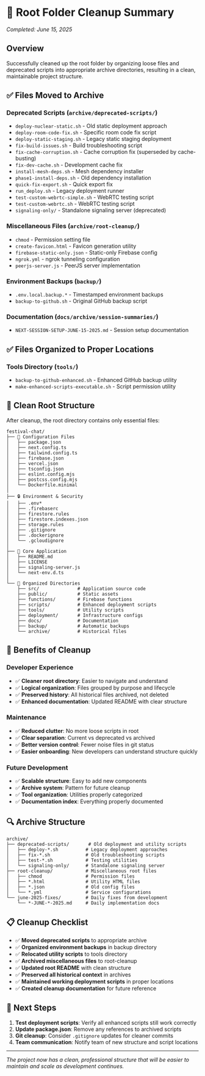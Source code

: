 # 🧹 Root Folder Cleanup Summary

*Completed: June 15, 2025*

## Overview

Successfully cleaned up the root folder by organizing loose files and deprecated scripts into appropriate archive directories, resulting in a clean, maintainable project structure.

## ✅ Files Moved to Archive

### Deprecated Scripts (`archive/deprecated-scripts/`)
- `deploy-nuclear-static.sh` - Old static deployment approach
- `deploy-room-code-fix.sh` - Specific room code fix script
- `deploy-static-staging.sh` - Legacy static staging deployment
- `fix-build-issues.sh` - Build troubleshooting script
- `fix-cache-corruption.sh` - Cache corruption fix (superseded by cache-busting)
- `fix-dev-cache.sh` - Development cache fix
- `install-mesh-deps.sh` - Mesh dependency installer
- `phase1-install-deps.sh` - Old dependency installation
- `quick-fix-export.sh` - Quick export fix
- `run_deploy.sh` - Legacy deployment runner
- `test-custom-webrtc-simple.sh` - WebRTC testing script
- `test-custom-webrtc.sh` - WebRTC testing script
- `signaling-only/` - Standalone signaling server (deprecated)

### Miscellaneous Files (`archive/root-cleanup/`)
- `chmod` - Permission setting file
- `create-favicon.html` - Favicon generation utility
- `firebase-static-only.json` - Static-only Firebase config
- `ngrok.yml` - ngrok tunneling configuration
- `peerjs-server.js` - PeerJS server implementation

### Environment Backups (`backup/`)
- `.env.local.backup.*` - Timestamped environment backups
- `backup-to-github.sh` - Original GitHub backup script

### Documentation (`docs/archive/session-summaries/`)
- `NEXT-SESSION-SETUP-JUNE-15-2025.md` - Session setup documentation

## ✅ Files Organized to Proper Locations

### Tools Directory (`tools/`)
- `backup-to-github-enhanced.sh` - Enhanced GitHub backup utility
- `make-enhanced-scripts-executable.sh` - Script permission utility

## 📁 Clean Root Structure

After cleanup, the root directory contains only essential files:

```
festival-chat/
├── 📄 Configuration Files
│   ├── package.json
│   ├── next.config.ts
│   ├── tailwind.config.ts
│   ├── firebase.json
│   ├── vercel.json
│   ├── tsconfig.json
│   ├── eslint.config.mjs
│   ├── postcss.config.mjs
│   └── Dockerfile.minimal
│
├── 🔒 Environment & Security
│   ├── .env*
│   ├── .firebaserc
│   ├── firestore.rules
│   ├── firestore.indexes.json
│   ├── storage.rules
│   ├── .gitignore
│   ├── .dockerignore
│   └── .gcloudignore
│
├── 🎯 Core Application
│   ├── README.md
│   ├── LICENSE
│   ├── signaling-server.js
│   └── next-env.d.ts
│
└── 📁 Organized Directories
    ├── src/              # Application source code
    ├── public/           # Static assets
    ├── functions/        # Firebase functions
    ├── scripts/          # Enhanced deployment scripts
    ├── tools/            # Utility scripts
    ├── deployment/       # Infrastructure configs
    ├── docs/             # Documentation
    ├── backup/           # Automatic backups
    └── archive/          # Historical files
```

## 🎯 Benefits of Cleanup

### Developer Experience
- ✅ **Cleaner root directory**: Easier to navigate and understand
- ✅ **Logical organization**: Files grouped by purpose and lifecycle
- ✅ **Preserved history**: All historical files archived, not deleted
- ✅ **Enhanced documentation**: Updated README with clear structure

### Maintenance
- ✅ **Reduced clutter**: No more loose scripts in root
- ✅ **Clear separation**: Current vs deprecated vs archived
- ✅ **Better version control**: Fewer noise files in git status
- ✅ **Easier onboarding**: New developers can understand structure quickly

### Future Development
- ✅ **Scalable structure**: Easy to add new components
- ✅ **Archive system**: Pattern for future cleanup
- ✅ **Tool organization**: Utilities properly categorized
- ✅ **Documentation index**: Everything properly documented

## 🔍 Archive Structure

```
archive/
├── deprecated-scripts/       # Old deployment and utility scripts
│   ├── deploy-*.sh          # Legacy deployment approaches
│   ├── fix-*.sh             # Old troubleshooting scripts
│   ├── test-*.sh            # Testing utilities
│   └── signaling-only/      # Standalone signaling server
├── root-cleanup/            # Miscellaneous root files
│   ├── chmod                # Permission files
│   ├── *.html               # Utility HTML files
│   ├── *.json               # Old config files
│   └── *.yml                # Service configurations
└── june-2025-fixes/         # Daily fixes from development
    └── *-JUNE-*-2025.md     # Daily implementation docs
```

## 📋 Cleanup Checklist

- ✅ **Moved deprecated scripts** to appropriate archive
- ✅ **Organized environment backups** in backup directory
- ✅ **Relocated utility scripts** to tools directory
- ✅ **Archived miscellaneous files** to root-cleanup
- ✅ **Updated root README** with clean structure
- ✅ **Preserved all historical context** in archives
- ✅ **Maintained working deployment scripts** in proper locations
- ✅ **Created cleanup documentation** for future reference

## 🚀 Next Steps

1. **Test deployment scripts**: Verify all enhanced scripts still work correctly
2. **Update package.json**: Remove any references to archived scripts
3. **Git cleanup**: Consider `.gitignore` updates for cleaner commits
4. **Team communication**: Notify team of new structure and script locations

---

*The project now has a clean, professional structure that will be easier to maintain and scale as development continues.*
